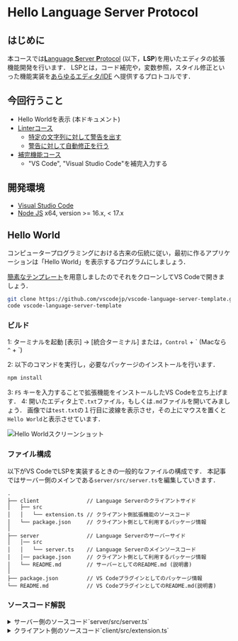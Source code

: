 # Hello Language Server Protocol

## はじめに

本コースでは[**L**anguage **S**erver **P**rotocol](https://microsoft.github.io/language-server-protocol/) (以下，**LSP**)を用いたエディタの拡張機能開発を行います．
LSPとは，コード補完や，変数参照，スタイル修正といった機能実装を[あらゆるエディタ/IDE](https://microsoft.github.io/language-server-protocol/implementors/tools/) へ提供するプロトコルです．

## 今回行うこと

* Hello Worldを表示 (本ドキュメント)
* [Linterコース](https://github.com/vscodejp/handson-hello-vscode-extension/blob/main/docs/expert/02_linter.md)
  * [特定の文字列に対して警告を出す](https://github.com/vscodejp/handson-hello-vscode-extension/blob/main/docs/expert/02_linter.md#%E8%AD%A6%E5%91%8A%E6%A9%9F%E8%83%BD%E3%81%AE%E5%AE%9F%E8%A3%85)
  * [警告に対して自動修正を行う](https://github.com/vscodejp/handson-hello-vscode-extension/blob/main/docs/expert/02_linter.md#%E8%87%AA%E5%8B%95%E4%BF%AE%E6%AD%A3%E6%A9%9F%E8%83%BD%E3%81%AE%E5%AE%9F%E8%A3%85)
* [補完機能コース](https://github.com/vscodejp/handson-hello-vscode-extension/blob/main/docs/expert/03_compaleson.md)
  * "VS Code", "Visual Studio Code"を補完入力する

## 開発環境

* [Visual Studio Code](https://code.visualstudio.com/)
* [Node JS](https://nodejs.org/) x64, version >= 16.x, < 17.x

## Hello World

コンピュータープログラミングにおける古来の伝統に従い，最初に作るアプリケーションは「Hello World」を表示するプログラムにしましょう．

[簡素なテンプレート](https://github.com/vscodejp/vscode-language-server-template)を用意しましたのでそれをクローンしてVS Codeで開きましょう．

```sh
git clone https://github.com/vscodejp/vscode-language-server-template.git
code vscode-language-server-template
```

### ビルド

1: ターミナルを起動
[表示] -> [統合ターミナル]
または，`Control` + \` (Macなら `^` + \`)

2: 以下のコマンドを実行し，必要なパッケージのインストールを行います．

```sh
npm install
```

3: `F5` キーを入力することで拡張機能をインストールしたVS Codeを立ち上げます．
4: 開いたエディタ上で`.txt`ファイル，もしくは`.md`ファイルを開いてみましょう．
画像では`test.txt`の１行目に波線を表示させ，その上にマウスを置くと`Hello World`と表示させています．

![Hello Worldスクリーンショット](https://qiita-image-store.s3.ap-northeast-1.amazonaws.com/0/221488/ece4c4c2-158b-c36a-9376-a025f80c1b73.png)

### ファイル構成

以下がVS CodeでLSPを実装するときの一般的なファイルの構成です．
本記事ではサーバー側のメインである`server/src/server.ts`を編集していきます．

```
.
├── client               // Language Serverのクライアントサイド
│   ├── src
│   │   └── extension.ts // クライアント側拡張機能のソースコード
│   └── package.json     // クライアント側として利用するパッケージ情報
│
├── server               // Language Serverのサーバーサイド
│   │── src
│   │   └── server.ts    // Language Serverのメインソースコード
│   │── package.json     // クライアント側として利用するパッケージ情報
│   └── README.md        // サーバーとしてのREADME.md (説明書)
│
├── package.json         // VS Codeプラグインとしてのパッケージ情報 
└── README.md            // VS CodeプラグインとしてのREADME.md(説明書)
```

### ソースコード解説

<details><summary>サーバー側のソースコード`server/src/server.ts`</summary><div>

```ts:server/src/server.ts
'use strict';

import {
	createConnection,
	Diagnostic,
	DiagnosticSeverity,
	ProposedFeatures,
	Range,
	TextDocuments,
	TextDocumentSyncKind,
} from 'vscode-languageserver/node';
import { TextDocument } from 'vscode-languageserver-textdocument';

// サーバー接続オブジェクトを作成する。この接続にはNodeのIPC(プロセス間通信)を利用する
// LSPの全機能を提供する
const connection = createConnection(ProposedFeatures.all);
connection.console.info(`Sample server running in node ${process.version}`);
// 初期化ハンドルでインスタンス化する
let documents!: TextDocuments<TextDocument>;

// 接続の初期化
connection.onInitialize((_params, _cancel, progress) => {
	// サーバーの起動を進捗表示する
	progress.begin('Initializing Sample Server');
	// テキストドキュメントを監視する
	documents = new TextDocuments(TextDocument);
	setupDocumentsListeners();
	// 起動進捗表示の終了
	progress.done();

	return {
		// サーバー仕様
		capabilities: {
			// ドキュメントの同期
			textDocumentSync: {
				openClose: true,
				change: TextDocumentSyncKind.Incremental,
				willSaveWaitUntil: false,
				save: {
					includeText: false,
				}
			}
		},
	};
});

/**
 * テキストドキュメントを検証する
 * @param doc 検証対象ドキュメント
 */
function validate(doc: TextDocument) {
	// 警告などの状態を管理するリスト
	const diagnostics: Diagnostic[] = [];
	// 0行目(エディタ上の行番号は1から)の端から端までに警告
	const range: Range = {start: {line: 0, character: 0},
		end: {line: 0, character: Number.MAX_VALUE}};
	// 警告を追加する
	const diagnostic: Diagnostic = {
		// 警告範囲
		range: range,
		// 警告メッセージ
		message: 'Hello world',
		// 警告の重要度、Error, Warning, Information, Hintのいずれかを選ぶ
		severity: DiagnosticSeverity.Warning,
		// 警告コード、警告コードを識別するために使用する
		code: '',
		// 警告を発行したソース、例: eslint, typescript
		source: 'sample',
	};
	diagnostics.push(diagnostic);
	//接続に警告を通知する
	connection.sendDiagnostics({ uri: doc.uri, diagnostics });
}


/**
 * ドキュメントの動作を監視する
 */
function setupDocumentsListeners() {
	// ドキュメントを作成、変更、閉じる作業を監視するマネージャー
	documents.listen(connection);

	// 開いた時
	documents.onDidOpen((event) => {
		validate(event.document);
	});

	// 変更した時
	documents.onDidChangeContent((change) => {
		validate(change.document);
	});

	// 保存した時
	documents.onDidSave((change) => {
		validate(change.document);
	});

	// 閉じた時
	documents.onDidClose((close) => {
		// ドキュメントのURI(ファイルパス)を取得する
		const uri = close.document.uri;
		// 警告を削除する
		connection.sendDiagnostics({ uri: uri, diagnostics: []});
	});
}

// Listen on the connection
connection.listen();
```
</div></details>
<details><summary>クライアント側のソースコード`client/src/extension.ts`</summary><div>

```ts:client/src/extension.ts
'use strict';

import { ExtensionContext, window as Window, Uri } from 'vscode';
import {
	LanguageClient,
	LanguageClientOptions,
	RevealOutputChannelOn,
	ServerOptions,
	TransportKind } from 'vscode-languageclient/node';

// 拡張機能が有効になったときに呼ばれる
export function activate(context: ExtensionContext): void {
	// サーバーのパスを取得
	const serverModule =  Uri.joinPath(context.extensionUri, 'server', 'out', 'server.js').fsPath;
	// デバッグ時の設定
	const debugOptions = { execArgv: ['--nolazy', '--inspect=6011'], cwd: process.cwd() };

	// サーバーの設定
	const serverOptions: ServerOptions = {
		run: {
			module: serverModule,
			transport: TransportKind.ipc,
			options: { cwd: process.cwd() }
		},
		debug: {
			module: serverModule,
			transport: TransportKind.ipc,
			options: debugOptions,
		},
	};
	// LSPとの通信に使うリクエストを定義
	const clientOptions: LanguageClientOptions = {
		// 対象とするファイルの種類や拡張子
		documentSelector: [
			{ scheme: 'file' },
			{ scheme: 'untitled' }
		],
		// 警告パネルでの表示名
		diagnosticCollectionName: 'sample',
		revealOutputChannelOn: RevealOutputChannelOn.Never,
		initializationOptions: {},
		progressOnInitialization: true,
	};

	let client: LanguageClient;
	try {
		// LSPを起動
		client = new LanguageClient('Sample LSP Server', serverOptions, clientOptions);
	} catch (err) {
		void Window.showErrorMessage('拡張機能の起動に失敗しました。詳細はアウトプットパネルを参照ください');
		return;
	}

	// 拡張機能のコマンドを登録
	context.subscriptions.push(
		client.start(),
	);
}
```
</div></details>
